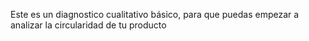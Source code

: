 Este es un diagnostico cualitativo básico, para que puedas empezar a analizar la circularidad de tu producto
